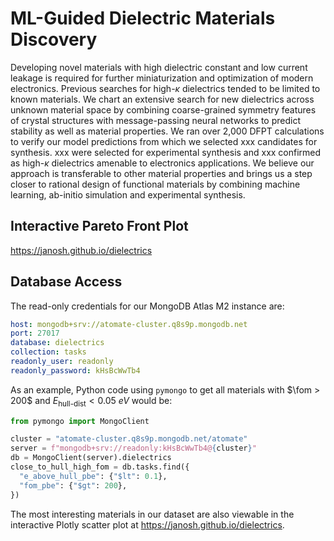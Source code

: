 # ML-Guided Dielectric Materials Discovery

Developing novel materials with high dielectric constant and low current leakage is required for further miniaturization and optimization of modern electronics. Previous searches for high-$\kappa$ dielectrics tended to be limited to known materials. We chart an extensive search for new dielectrics across unknown material space by combining coarse-grained symmetry features of crystal structures with message-passing neural networks to predict stability as well as material properties. We ran over 2,000 DFPT calculations to verify our model predictions from which we selected xxx candidates for synthesis. xxx were selected for experimental synthesis and xxx confirmed as high-$\kappa$ dielectrics amenable to electronics applications. We believe our approach is transferable to other material properties and brings us a step closer to rational design of functional materials by combining machine learning, ab-initio simulation and experimental synthesis.

## Interactive Pareto Front Plot

<https://janosh.github.io/dielectrics>

## Database Access

The read-only credentials for our MongoDB Atlas M2 instance are:

```yml
host: mongodb+srv://atomate-cluster.q8s9p.mongodb.net
port: 27017
database: dielectrics
collection: tasks
readonly_user: readonly
readonly_password: kHsBcWwTb4
```

As an example, Python code using `pymongo` to get all materials with $\fom > 200$ and $E_\text{hull-dist} < \SI{0.05}{eV}$ would be:

```py
from pymongo import MongoClient

cluster = "atomate-cluster.q8s9p.mongodb.net/atomate"
server = f"mongodb+srv://readonly:kHsBcWwTb4@{cluster}"
db = MongoClient(server).dielectrics
close_to_hull_high_fom = db.tasks.find({
  "e_above_hull_pbe": {"$lt": 0.1},
  "fom_pbe": {"$gt": 200},
})
```

The most interesting materials in our dataset are also viewable in the interactive Plotly scatter plot at <https://janosh.github.io/dielectrics>.
